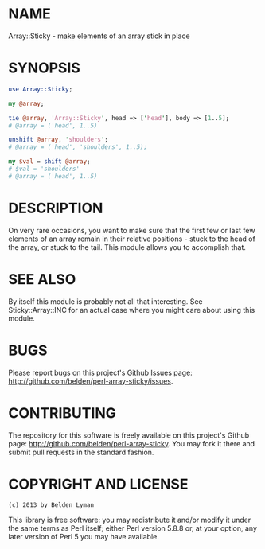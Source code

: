 NAME
====
Array::Sticky - make elements of an array stick in place

SYNOPSIS
========
```perl
use Array::Sticky;

my @array;

tie @array, 'Array::Sticky', head => ['head'], body => [1..5];
# @array = ('head', 1..5)

unshift @array, 'shoulders';
# @array = ('head', 'shoulders', 1..5);

my $val = shift @array;
# $val = 'shoulders'
# @array = ('head', 1..5)
```

DESCRIPTION
===========
On very rare occasions, you want to make sure that the first few or last
few elements of an array remain in their relative positions - stuck to
the head of the array, or stuck to the tail. This module allows you to
accomplish that.

SEE ALSO
========
By itself this module is probably not all that interesting. See
Sticky::Array::INC for an actual case where you might care about using
this module.

BUGS
====
Please report bugs on this project's Github Issues page:
http://github.com/belden/perl-array-sticky/issues.

CONTRIBUTING
============
The repository for this software is freely available on this project's
Github page: http://github.com/belden/perl-array-sticky. You may fork it
there and submit pull requests in the standard fashion.

COPYRIGHT AND LICENSE
=====================

    (c) 2013 by Belden Lyman

This library is free software: you may redistribute it and/or modify it
under the same terms as Perl itself; either Perl version 5.8.8 or, at
your option, any later version of Perl 5 you may have available.

